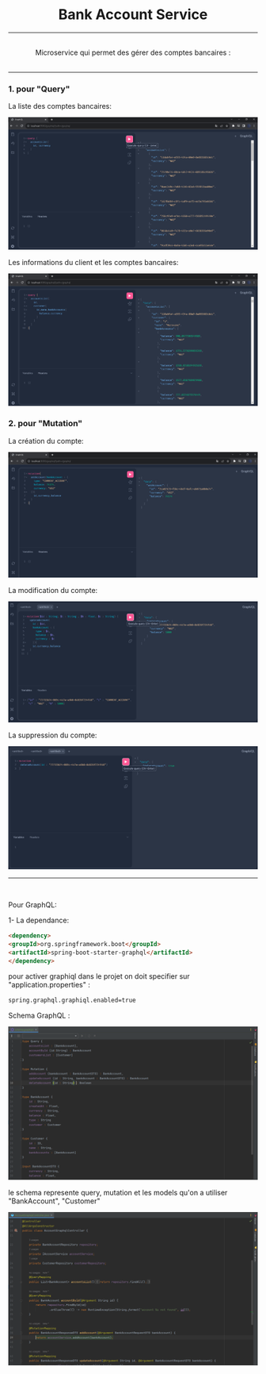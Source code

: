 <h1><center>Bank Account Service</center></h1>

<hr>

<br>
<center>Microservice qui permet des gérer des comptes bancaires :</center>
<br>
<hr>

### 1. pour "Query"

La liste des comptes bancaires:

<img src="caps/test1.PNG">

Les informations du client et les comptes bancaires:

<img src="caps/test2.PNG">


### 2. pour "Mutation"

La création du compte:


<img src="caps/create.PNG">


La modification du compte:


<img src="caps/update.PNG">


La suppression du compte:


<img src="caps/delete.PNG">

<hr>

<br>

Pour GraphQL:

1- La dependance:
```markdown
<dependency>
<groupId>org.springframework.boot</groupId>
<artifactId>spring-boot-starter-graphql</artifactId>
</dependency>
```

pour activer graphiql dans le projet on doit specifier sur "application.properties" :
```markdown
spring.graphql.graphiql.enabled=true
```
Schema GraphQL :


<img src="caps/schema.PNG">


le schema represente query, mutation et les models qu'on a utiliser "BankAccount", "Customer"

<img src="caps/controller.PNG">